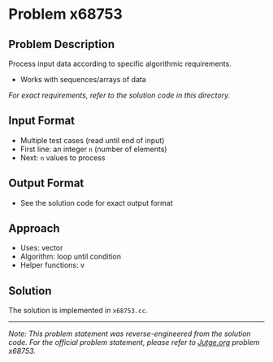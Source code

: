 # Problem x68753

## Problem Description

Process input data according to specific algorithmic requirements.
- Works with sequences/arrays of data

*For exact requirements, refer to the solution code in this directory.*

## Input Format

- Multiple test cases (read until end of input)
- First line: an integer `n` (number of elements)
- Next: `n` values to process

## Output Format

- See the solution code for exact output format

## Approach

- Uses: vector
- Algorithm: loop until condition
- Helper functions: v

## Solution

The solution is implemented in `x68753.cc`.

---

*Note: This problem statement was reverse-engineered from the solution code. For the official problem statement, please refer to [Jutge.org](https://jutge.org/) problem x68753.*
